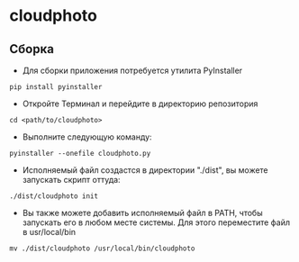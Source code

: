 # cloudphoto
 
## Сборка

* Для сборки приложения потребуется утилита PyInstaller
```
pip install pyinstaller
```
* Откройте Терминал и перейдите в директорию репозитория
```
cd <path/to/cloudphoto>
```
* Выполните следующую команду:
```
pyinstaller --onefile cloudphoto.py
```
* Исполняемый файл создастся в директории "./dist", вы можете запускать скрипт оттуда:
```
./dist/cloudphoto init
```
* Вы также можете добавить исполняемый файл в PATH, чтобы запускать его в любом месте системы. Для этого переместите файл в usr/local/bin
```
mv ./dist/cloudphoto /usr/local/bin/cloudphoto
```
